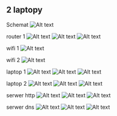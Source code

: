 ## 2 laptopy

Schemat 
![Alt text](image-2.png)

router 1
![Alt text](image-9.png)
![Alt text](image-10.png)
![Alt text](image-11.png)

wifi 1
![Alt text](image-1.png)


wifi 2
![Alt text](image-1.png)


laptop 1 
![Alt text](image-3.png)
![Alt text](image-4.png)
![Alt text](image-5.png)

laptop 2
![Alt text](image-6.png)
![Alt text](image-7.png)
![Alt text](image-8.png)

serwer http
![Alt text](image-12.png)
![Alt text](image-13.png)
![Alt text](image-14.png)

serwer dns
![Alt text](image-15.png)
![Alt text](image-16.png)
![Alt text](image-17.png)